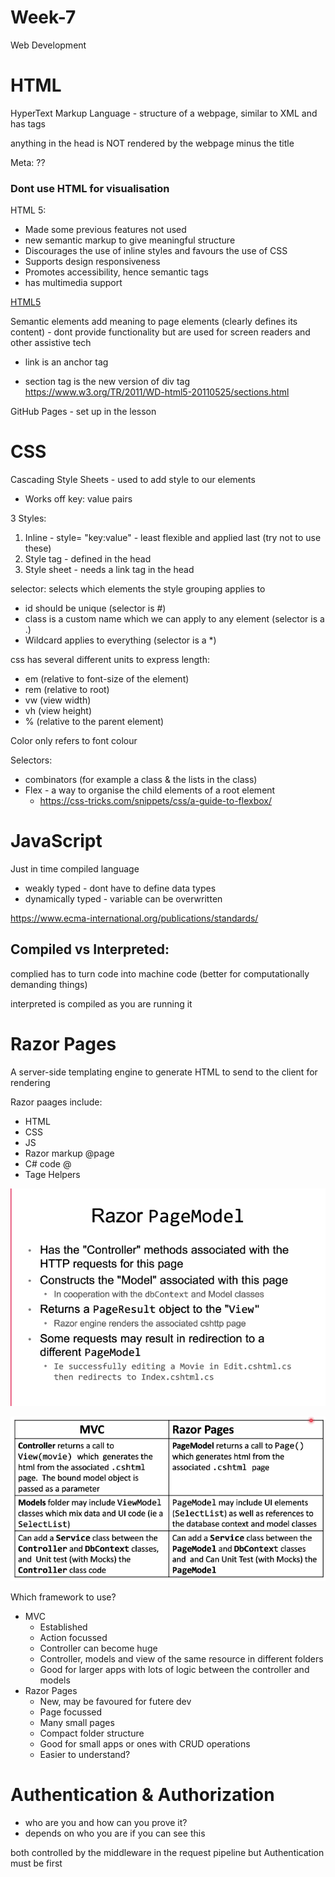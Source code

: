 # Week-7
Web Development

# HTML
HyperText Markup Language - structure of a webpage,  similar to XML and has tags

anything in the head is NOT rendered by the webpage minus the title

Meta: ??
 
### **Dont use HTML for visualisation**

HTML 5:
- Made some previous features not used
- new semantic markup to give meaningful structure
- Discourages the use of inline styles and favours the use of CSS
- Supports design responsiveness
- Promotes accessibility, hence semantic tags
- has multimedia support 

[HTML5](https://html.com/html5)

Semantic elements add meaning to page elements (clearly defines its content) - dont provide functionality but are used for screen readers and other assistive tech

- link is an anchor tag

- section tag is the new version of div tag https://www.w3.org/TR/2011/WD-html5-20110525/sections.html

GitHub Pages - set up in the lesson

# CSS
Cascading Style Sheets - used to add style to our elements 

- Works off key: value pairs

3 Styles:
1. Inline - style= "key:value" - least flexible and applied last (try not to use these)
2. Style tag - defined in the head 
3. Style sheet - needs a link tag in the head 

selector: selects which elements the style grouping applies to

- id should be unique (selector is #)
- class is a custom name which we can apply to any element (selector is a .)
- Wildcard applies to everything (selector is a *)

css has several different units to express length:
- em (relative to font-size of the element)
- rem (relative to root)
- vw (view width)
- vh (view height)
- % (relative to the parent element)

Color only refers to font colour

Selectors:
- combinators (for example a class & the lists in the class)
- Flex - a way to organise the child elements of a root element 
  - https://css-tricks.com/snippets/css/a-guide-to-flexbox/ 

# JavaScript
Just in time compiled language

- weakly typed - dont have to define data types
- dynamically typed - variable can be overwritten
  
https://www.ecma-international.org/publications/standards/

## Compiled vs Interpreted:

complied has to turn code into machine code (better for computationally demanding things)

interpreted is compiled as you are running it

# Razor Pages
A server-side templating engine to generate HTML to send to the client for rendering

Razor paages include:
- HTML
- CSS
- JS
- Razor markup @page
- C# code @
- Tage Helpers

![Image](./Razor%20PageModel.PNG)

![Image](./MVC%20v%20RazorPages.PNG)

Which framework to use?
- MVC
  - Established
  - Action focussed
  - Controller can become huge
  - Controller, models and view of the same resource in different folders
  - Good for larger apps with lots of logic between the controller and models
- Razor Pages
  - New, may be favoured for futere dev
  - Page focussed
  - Many small pages
  - Compact folder structure
  - Good for small apps or ones with CRUD operations
  - Easier to understand?  

# Authentication & Authorization
- who are you and how can you prove it?
- depends on who you are if you can see this

both controlled by the middleware in the request pipeline but Authentication must be first

